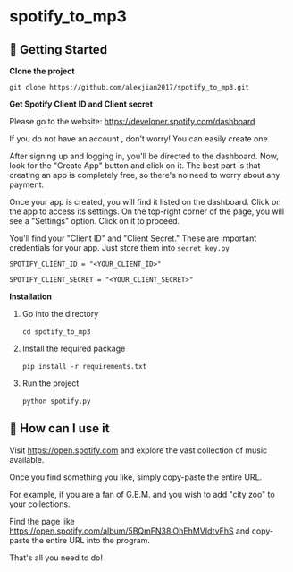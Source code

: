 # spotify_to_mp3
🌟 Getting Started
-

<b>Clone the project</b>

`git clone https://github.com/alexjian2017/spotify_to_mp3.git`

<b>Get Spotify Client ID and Client secret</b>

Please go to the website: https://developer.spotify.com/dashboard

If you do not have an account , don't worry! You can easily create one.

After signing up and logging in, you'll be directed to the dashboard. Now, look for the "Create App" button and click on it. The best part is that creating an app is completely free, so there's no need to worry about any payment.

Once your app is created, you will find it listed on the dashboard. Click on the app to access its settings. On the top-right corner of the page, you will see a "Settings" option. Click on it to proceed.

You'll find your "Client ID" and "Client Secret." These are important credentials for your app. Just store them into `secret_key.py`

`SPOTIFY_CLIENT_ID = "<YOUR_CLIENT_ID>"`

`SPOTIFY_CLIENT_SECRET = "<YOUR_CLIENT_SECRET>"`

<b>Installation</b>

1. Go into the directory

&nbsp; &nbsp; &nbsp;  `cd spotify_to_mp3`

2. Install the required package

&nbsp; &nbsp; &nbsp; `pip install -r requirements.txt`

3. Run the project

&nbsp; &nbsp; &nbsp; `python spotify.py`

🌟 How can I use it
-

Visit https://open.spotify.com and explore the vast collection of music available.

Once you find something you like, simply copy-paste the entire URL.

For example, if you are a fan of G.E.M. and you wish to add "city zoo" to your collections.

Find the page like https://open.spotify.com/album/5BQmFN38iOhEhMVIdtvFhS and copy-paste the entire URL into the program.

That's all you need to do! 


